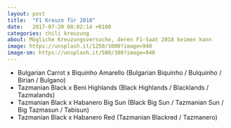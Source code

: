 ```yaml
---
layout: post
title:  "F1 Kreuze für 2018"
date:   2017-07-20 08:02:14 +0100
categories: chili kreuzung
about: Mögliche Kreuzungsversuche, deren F1-Saat 2018 keimen kann
image: https://unsplash.it/1250/1000?image=940
image-sm: https://unsplash.it/500/300?image=940
---
```


- Bulgarian Carrot x Biquinho Amarello (Bulgarian Biquinho / Bulquinho / Birian / Bulgano)
- Tazmanian Black x Beni Highlands (Black Highlands / Blacklands / Tazmalands)
- Tazmanian Black x Habanero Big Sun (Black Big Sun / Tazmanian Sun / Big Tazmasun / Tabisun)
- Tazmanian Black x Habanero Red (Tazmanian Blackred / Tazmanero)
